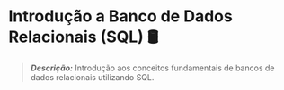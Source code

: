 # Introdução a Banco de Dados Relacionais (SQL) 🛢️

> ***Descrição:*** Introdução aos conceitos fundamentais de bancos de dados relacionais utilizando SQL.
